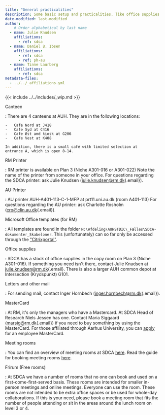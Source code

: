 ```yaml
---
title: "General practicalities"
description: Some basic setup and practicalities, like office supplies.
date-modified: last-modified
author:
    # Order alphabetical by last name
  - name: Julie Knudsen
    affiliations: 
      - ref: sdca
  - name: Daniel B. Ibsen
    affiliations: 
      - ref: sdca
      - ref: ph-au
  - name: Tinne Laurberg
    affiliations: 
      - ref: sdca
metadata-files: 
  - ../../_affiliations.yml
---
```


{{< include ../../includes/_wip.md >}}

Canteen

:   There are 4 canteens at AUH. They are in the following locations:

    -   Cafe Nord at J418
    -   Cafe Syd at C416
    -   Cafe Øst and kiosk at G206
    -   Cafe Vest at K408

    In addition, there is a small café with limited selection at
    entrance A, which is open 8-14.
    
RM Printer

:   RM printer is available on Plan 3 (Niche A301-016 or A301-022) Note
    the name of the printer from someone in your office. For questions
    regarding the SDCA printer: ask Julie Knudsen
    ([julie.knudsen@rm.dk](mailto:julie.knudsen@rm.dk){.email}).

AU Printer

:   AU printer AUH-A401-113-C-1-MFP at prt11.uni.au.dk (room A401-113)
    For questions regarding the AU printer: ask Charlotte Rosholm
    ([cro\@clin.au.dk](mailto:cro@clin.au.dk){.email}).

Microsoft Office templates (for RM)

:   All templates are found in the folder
    `N:\Afdeling\AUHSTDIC\_Fælles\SDCA-dokumenter_Skabeloner`. This
    (unfortunately) can so far only be accessed through the
    ["Citrixportal"](https://citrixportal.rm.dk).

Office supplies

:   SDCA has a stock of office supplies in the copy room on Plan 3
    (Niche A301-016). If something you need isn't there, contact Julie
    Knudsen at
    [julie.knudsen\@rm.dk](mailto:julie.knudsen@rm.dk){.email}. There is
    also a larger AUH common depot at Intersection (Krydspunkt) G101.

Letters and other mail

:   For sending mail, contact Inger Hornbech
    ([inger.hornbech\@rm.dk](mailto:inger.hornbech@rm.dk){.email}).

MasterCard

:   At RM, it's only the managers who have a Mastercard. At SDCA Head of
    Research Niels Jessen has one. Contact Maria Siggaard
    ([marsig\@rm.dk](mailto:marsig@rm.dk){.email}) if you need to buy
    something by using the MasterCard. For those affiliated through
    Aarhus University, you can
    [apply](https://medarbejdere.au.dk/en/administration/finance/travel-booking/policy-for-credit-card-at-aarhus-university/)
    for an employee MasterCard.

Meeting rooms

:   You can find an overview of meeting rooms at SDCA [here]().
    Read the guide for booking meeting rooms [here]().

Frirum (Free rooms)

:   At SDCA we have a number of rooms that no one can book and used
    on a first-come-first-served basis. These rooms are intended for
    smaller in-person meetings and online meetings. Everyone can use the
    room. These rooms are not intended to be extra office spaces or be
    used for whole-day collaborations. If this is your need, please book
    a meeting room that fits the number of people attending or sit in
    the areas around the lunch room on level 3 or 4.

